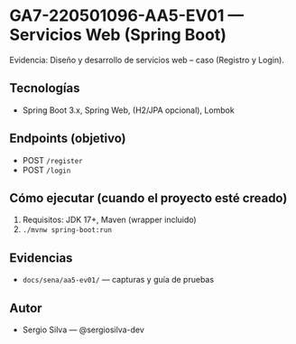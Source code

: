 # GA7-220501096-AA5-EV01 — Servicios Web (Spring Boot)

Evidencia: Diseño y desarrollo de servicios web – caso (Registro y Login).

## Tecnologías

- Spring Boot 3.x, Spring Web, (H2/JPA opcional), Lombok

## Endpoints (objetivo)

- POST `/register`
- POST `/login`

## Cómo ejecutar (cuando el proyecto esté creado)

1. Requisitos: JDK 17+, Maven (wrapper incluido)
2. `./mvnw spring-boot:run`

## Evidencias

- `docs/sena/aa5-ev01/` — capturas y guía de pruebas

## Autor

- Sergio Silva — @sergiosilva-dev
